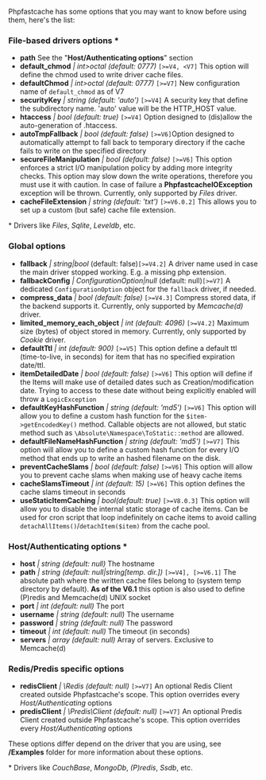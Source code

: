 Phpfastcache has some options that you may want to know before using them, here's the list:

### File-based drivers options *
* **path** See the "**Host/Authenticating options**" section
* **default_chmod** _| int>octal (default: 0777)_ `[>=V4, <V7]` This option will define the chmod used to write driver cache files.
* **defaultChmod** _| int>octal (default: 0777)_ `[>=V7]` New configuration name of `default_chmod` as of V7
* **securityKey** _| string (default: 'auto')_ `[>=V4]` A security key that define the subdirectory name. 'auto' value will be the HTTP_HOST value.
* **htaccess** _| bool (default: true)_ `[>=V4]` Option designed to (dis)allow the auto-generation of .htaccess.
* **autoTmpFallback** _| bool (default: false)_ `[>=V6]`Option designed to automatically attempt to fall back to temporary directory if the cache fails to write on the specified directory
* **secureFileManipulation** _| bool (default: false)_ `[>=V6]` This option enforces a strict I/O manipulation policy by adding more integrity checks. This option may slow down the write operations, therefore you must use it with caution. In case of failure a **PhpfastcacheIOException** exception will be thrown. Currently, only supported by _Files_ driver.
* **cacheFileExtension** _| string (default: 'txt')_ `[>=V6.0.2]` This allows you to set up a custom (but safe) cache file extension.

\* Drivers like _Files_, _Sqlite_, _Leveldb_, etc.

### Global options
* **fallback** _| string|bool_  (default: false)`[>=V4.2]` A driver name used in case the main driver stopped working. E.g. a missing php extension.
* **fallbackConfig** _| ConfigurationOption|null_  (default: null)`[>=V7]` A dedicated `ConfigurationOption` object for the `fallback` driver, if needed.
* **compress_data** _| bool (default: false)_ `[>=V4.3]` Compress stored data, if the backend supports it. Currently, only supported by _Memcache(d)_ driver.
* **limited_memory_each_object** _| int (default: 4096)_ `[>=V4.2]` Maximum size (bytes) of object stored in memory. Currently, only supported by _Cookie_ driver.
* **defaultTtl** _| int (default: 900)_ `[>=V5]` This option define a default ttl (time-to-live, in seconds) for item that has no specified expiration date/ttl.
* **itemDetailedDate** _| bool (default: false)_ `[>=V6]` This option will define if the Items will make use of detailed dates such as Creation/modification date. Trying to access to these date without being explicitly enabled will throw a `LogicException`
* **defaultKeyHashFunction** _| string (default: 'md5')_ `[>=V6]` This option will allow you to define a custom hash function for the `$item->getEncodedKey()` method. Callable objects are not allowed, but static method such as `\Absolute\Namespace\ToStatic::method` are allowed.
* **defaultFileNameHashFunction** _| string (default: 'md5')_ `[>=V7]` This option will allow you to define a custom hash function for every I/O method that ends up to write an hashed filename on the disk.
* **preventCacheSlams** _| bool (default: false)_ `[>=V6]` This option will allow you to prevent cache slams when making use of heavy cache items
* **cacheSlamsTimeout** _| int (default: 15)_ `[>=V6]` This option defines the cache slams timeout in seconds
* **useStaticItemCaching** _| bool(default: true)_ `[>=V8.0.3]` This option will allow you to disable the internal static storage of cache items. Can be used for cron script that loop indefinitely on cache items to avoid calling `detachAllItems()`/`detachItem($item)` from the cache pool.

### Host/Authenticating options *
* **host** _| string (default: null)_ The hostname
* **path** _| string (default: null|string[temp. dir.])_ `[>=V4], [>=V6.1]` The absolute path where the written cache files belong to (system temp directory by default). **As of the V6.1** this option is also used to define (P)redis and Memcache(d) UNIX socket
* **port** _| int (default: null)_ The port
* **username** _| string (default: null)_ The username
* **password** _| string (default: null)_ The password
* **timeout** _| int (default: null)_ The timeout (in seconds)
* **servers** _| array (default: null)_ Array of servers. Exclusive to Memcache(d)

### Redis/Predis specific options
* **redisClient** _| \Redis (default: null)_ `[>=V7]` An optional Redis Client created outside Phpfastcache's scope. This option overrides every _Host/Authenticating_ options
* **predisClient** _| \Predis\Client (default: null)_ `[>=V7]` An optional Predis Client created outside Phpfastcache's scope. This option overrides every _Host/Authenticating_ options

These options differ depend on the driver that you are using, see **/Examples** folder for more information about these options.

\* Drivers like _CouchBase_, _MongoDb_, _(P)redis_, _Ssdb_, etc.

